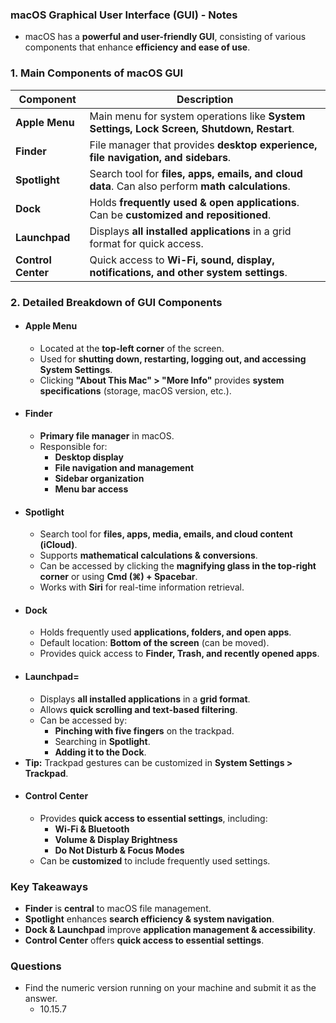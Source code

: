 ### **macOS Graphical User Interface (GUI) - Notes**
- macOS has a **powerful and user-friendly GUI**, consisting of various components that enhance **efficiency and ease of use**.



### **1. Main Components of macOS GUI**

|**Component**|**Description**|
|---|---|
|**Apple Menu**|Main menu for system operations like **System Settings, Lock Screen, Shutdown, Restart**.|
|**Finder**|File manager that provides **desktop experience, file navigation, and sidebars**.|
|**Spotlight**|Search tool for **files, apps, emails, and cloud data**. Can also perform **math calculations**.|
|**Dock**|Holds **frequently used & open applications**. Can be **customized and repositioned**.|
|**Launchpad**|Displays **all installed applications** in a grid format for quick access.|
|**Control Center**|Quick access to **Wi-Fi, sound, display, notifications, and other system settings**.|



### **2. Detailed Breakdown of GUI Components**
- #### **Apple Menu**
	- Located at the **top-left corner** of the screen.
	- Used for **shutting down, restarting, logging out, and accessing System Settings**.
	- Clicking **"About This Mac" > "More Info"** provides **system specifications** (storage, macOS version, etc.).
- #### **Finder**
	- **Primary file manager** in macOS.
	- Responsible for:
	    - **Desktop display**
	    - **File navigation and management**
	    - **Sidebar organization**
	    - **Menu bar access**
- #### **Spotlight**
	- Search tool for **files, apps, media, emails, and cloud content (iCloud)**.
	- Supports **mathematical calculations & conversions**.
	- Can be accessed by clicking the **magnifying glass in the top-right corner** or using **Cmd (⌘) + Spacebar**.
	- Works with **Siri** for real-time information retrieval.
- #### **Dock**
	- Holds frequently used **applications, folders, and open apps**.
	- Default location: **Bottom of the screen** (can be moved).
	- Provides quick access to **Finder, Trash, and recently opened apps**.
- #### **Launchpad**=
	- Displays **all installed applications** in a **grid format**.
	- Allows **quick scrolling and text-based filtering**.
	- Can be accessed by:
	    - **Pinching with five fingers** on the trackpad.
	    - Searching in **Spotlight**.
	    - **Adding it to the Dock**.
- **Tip:** Trackpad gestures can be customized in **System Settings > Trackpad**.
- #### **Control Center**
	- Provides **quick access to essential settings**, including:
	    - **Wi-Fi & Bluetooth**
	    - **Volume & Display Brightness**
	    - **Do Not Disturb & Focus Modes**
	- Can be **customized** to include frequently used settings.



### **Key Takeaways**
- **Finder** is **central** to macOS file management.
- **Spotlight** enhances **search efficiency & system navigation**.
- **Dock & Launchpad** improve **application management & accessibility**.
- **Control Center** offers **quick access to essential settings**.



### Questions
- Find the numeric version running on your machine and submit it as the answer.
	- 10.15.7